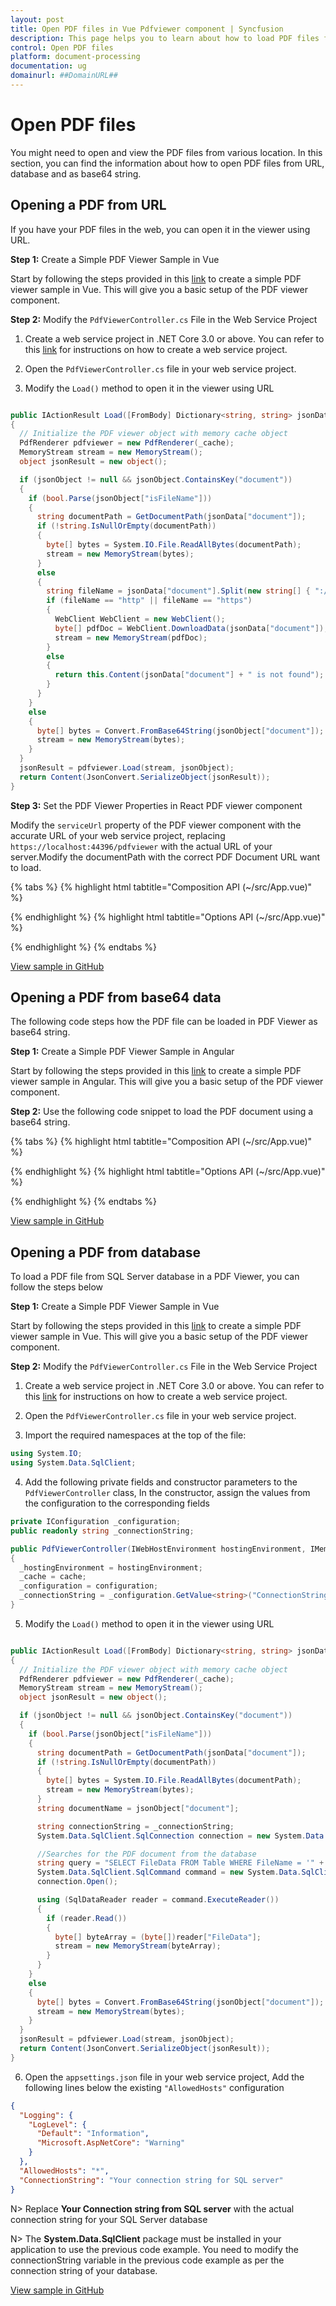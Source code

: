 ```yaml
---
layout: post
title: Open PDF files in Vue Pdfviewer component | Syncfusion
description: This page helps you to learn about how to load PDF files from various locations in Syncfusion Vue Pdfviewer component of Syncfusion Essential JS 2 and more.
control: Open PDF files
platform: document-processing
documentation: ug
domainurl: ##DomainURL##
---
```


# Open PDF files

You might need to open and view the PDF files from various location. In this section, you can find the information about how to open PDF files from URL, database and as base64 string.

## Opening a PDF from URL

If you have your PDF files in the web, you can open it in the viewer using URL.

**Step 1:** Create a Simple PDF Viewer Sample in Vue

Start by following the steps provided in this [link](https://ej2.syncfusion.com/vue/documentation/pdfviewer/getting-started) to create a simple PDF viewer sample in Vue. This will give you a basic setup of the PDF viewer component.

**Step 2:** Modify the `PdfViewerController.cs` File in the Web Service Project

1. Create a web service project in .NET Core 3.0 or above. You can refer to this [link](https://www.syncfusion.com/kb/11063/how-to-create-pdf-viewer-web-service-in-net-core-3-0-and-above) for instructions on how to create a web service project.

2. Open the `PdfViewerController.cs` file in your web service project.

3. Modify the `Load()` method to open it in the viewer using URL

```csharp

public IActionResult Load([FromBody] Dictionary<string, string> jsonData)
{
  // Initialize the PDF viewer object with memory cache object
  PdfRenderer pdfviewer = new PdfRenderer(_cache);
  MemoryStream stream = new MemoryStream();
  object jsonResult = new object();

  if (jsonObject != null && jsonObject.ContainsKey("document"))
  {
    if (bool.Parse(jsonObject["isFileName"]))
    {
      string documentPath = GetDocumentPath(jsonData["document"]);
      if (!string.IsNullOrEmpty(documentPath))
      {
        byte[] bytes = System.IO.File.ReadAllBytes(documentPath);
        stream = new MemoryStream(bytes);
      }
      else
      {
        string fileName = jsonData["document"].Split(new string[] { "://" }, StringSplitOptions.None)[0];
        if (fileName == "http" || fileName == "https")
        {
          WebClient WebClient = new WebClient();
          byte[] pdfDoc = WebClient.DownloadData(jsonData["document"]);
          stream = new MemoryStream(pdfDoc);
        }
        else
        {
          return this.Content(jsonData["document"] + " is not found");
        }
      }
    }
    else
    {
      byte[] bytes = Convert.FromBase64String(jsonObject["document"]);
      stream = new MemoryStream(bytes);
    }
  }
  jsonResult = pdfviewer.Load(stream, jsonObject);
  return Content(JsonConvert.SerializeObject(jsonResult));
}

```

**Step 3:**  Set the PDF Viewer Properties in React PDF viewer component

Modify the `serviceUrl` property of the PDF viewer component with the accurate URL of your web service project, replacing `https://localhost:44396/pdfviewer` with the actual URL of your server.Modify the documentPath with the correct PDF Document URL want to load.

{% tabs %}
{% highlight html tabtitle="Composition API (~/src/App.vue)" %}

<template>
  <div id="app">
    <ejs-pdfviewer id="pdfViewer" :serviceUrl="serviceUrl" :documentPath="documentPath">
    </ejs-pdfviewer>
  </div>
</template>

<script setup>
import { provide } from "vue";
import {
  PdfViewerComponent as EjsPdfviewer, Toolbar, Magnification, Navigation, LinkAnnotation, BookmarkView,
  ThumbnailView, Print, TextSelection, TextSearch, Annotation, FormFields, FormDesigner
} from '@syncfusion/ej2-vue-pdfviewer';

// Replace the "localhost:44396" with the actual URL of your server
const serviceUrl = "https://localhost:44396/pdfviewer";
// Replace  correct PDF Document URL want to load
const documentPath = "https://cdn.syncfusion.com/content/PDFViewer/flutter-succinctly.pdf";

provide('PdfViewer', [Toolbar, Magnification, Navigation, LinkAnnotation, BookmarkView, ThumbnailView,
  Print, TextSelection, TextSearch, Annotation, FormFields, FormDesigner]);

</script>

{% endhighlight %}
{% highlight html tabtitle="Options API (~/src/App.vue)" %}

<template>
  <div id="app">
    <ejs-pdfviewer id="pdfViewer" :serviceUrl="serviceUrl" :documentPath="documentPath">
    </ejs-pdfviewer>
  </div>
</template>

<script>
import {
  PdfViewerComponent, Toolbar, Magnification, Navigation, LinkAnnotation, BookmarkView,
  ThumbnailView, Print, TextSelection, TextSearch, Annotation, FormFields, FormDesigner
} from '@syncfusion/ej2-vue-pdfviewer';

export default {
  name: 'app',
  components: {
    'ejs-pdfviewer': PdfViewerComponent
  },
  data() {
    return {
      // Replace the "localhost:44396" with the actual URL of your server
      serviceUrl: "https://localhost:44396/pdfviewer",
      // Replace  correct PDF Document URL want to load
      documentPath: "https://cdn.syncfusion.com/content/PDFViewer/flutter-succinctly.pdf"
    };
  },
  provide: {
    PdfViewer: [Toolbar, Magnification, Navigation, LinkAnnotation, BookmarkView, ThumbnailView,
      Print, TextSelection, TextSearch, Annotation, FormFields, FormDesigner]
  }
}
</script>

{% endhighlight %}
{% endtabs %}

[View sample in GitHub](https://github.com/SyncfusionExamples/vue-pdf-viewer-examples/tree/master/Save%20and%20Load/Load%20PDF%20file%20from%20URL)

## Opening a PDF from base64 data

The following code steps how the PDF file can be loaded in PDF Viewer as base64 string.

**Step 1:** Create a Simple PDF Viewer Sample in Angular

Start by following the steps provided in this [link](https://ej2.syncfusion.com/angular/documentation/pdfviewer/getting-started) to create a simple PDF viewer sample in Angular. This will give you a basic setup of the PDF viewer component.

**Step 2:** Use the following code snippet to load the PDF document using a base64 string.

{% tabs %}
{% highlight html tabtitle="Composition API (~/src/App.vue)" %}

<template>
  <div id="app">
    <button v-on:click="load">LoadDocumentFromBase64</button>
    <ejs-pdfviewer id="pdfViewer" ref="pdfviewer" :serviceUrl="serviceUrl" :documentPath="documentPath">
    </ejs-pdfviewer>
  </div>
</template>

<script setup>
import { provide, ref } from "vue";
import {
  PdfViewerComponent as EjsPdfviewer, Toolbar, Magnification, Navigation, LinkAnnotation, BookmarkView,
  ThumbnailView, Print, TextSelection, TextSearch, Annotation, FormFields, FormDesigner
} from '@syncfusion/ej2-vue-pdfviewer';

const pdfviewer = ref(null);
// Replace the "localhost:44396" with the actual URL of your server
const serviceUrl = "https://localhost:44396/pdfviewer";

provide('PdfViewer', [Toolbar, Magnification, Navigation, LinkAnnotation, BookmarkView, ThumbnailView,
  Print, TextSelection, TextSearch, Annotation, FormFields, FormDesigner]);

// Event triggers on the Export FDF button click.
const load = function () {
  pdfviewer.value.ej2Instances.load('data:application/pdf;base64,' + AddBase64String, null);
}

</script>

{% endhighlight %}
{% highlight html tabtitle="Options API (~/src/App.vue)" %}

<template>
  <div id="app">
    <button v-on:click="load">LoadDocumentFromBase64</button>
    <ejs-pdfviewer id="pdfViewer" ref="pdfviewer" :serviceUrl="serviceUrl" :documentPath="documentPath">
    </ejs-pdfviewer>
  </div>
</template>

<script>
import {
  PdfViewerComponent, Toolbar, Magnification, Navigation, LinkAnnotation, BookmarkView,
  ThumbnailView, Print, TextSelection, TextSearch, Annotation, FormFields, FormDesigner
} from '@syncfusion/ej2-vue-pdfviewer';

export default {
  name: 'App',
  components: {
    'ejs-pdfviewer': PdfViewerComponent
  },
  data() {
    return {
      // Replace the "localhost:44396" with the actual URL of your server
      serviceUrl: "https://localhost:44396/pdfviewer"
    }
  },
  methods: {
    // Event triggers on the Export PDF button click.
    load: function () {
      pdfviewer.value.ej2Instances.load('data:application/pdf;base64,' + AddBase64String, null);
    }
  },
  provide: {
    PdfViewer: [Toolbar, Magnification, Navigation, LinkAnnotation, BookmarkView, ThumbnailView,
      Print, TextSelection, TextSearch, Annotation, FormFields, FormDesigner]
  }
}

</script>

{% endhighlight %}
{% endtabs %}

[View sample in GitHub](https://github.com/SyncfusionExamples/vue-pdf-viewer-examples/tree/master/Save%20and%20Load/Load%20PDF%20file%20from%20base64%20string)

## Opening a PDF from database

To load a PDF file from SQL Server database in a PDF Viewer, you can follow the steps below

**Step 1:** Create a Simple PDF Viewer Sample in Vue

Start by following the steps provided in this [link](https://ej2.syncfusion.com/vue/documentation/pdfviewer/getting-started) to create a simple PDF viewer sample in Vue. This will give you a basic setup of the PDF viewer component.

**Step 2:** Modify the `PdfViewerController.cs` File in the Web Service Project

1. Create a web service project in .NET Core 3.0 or above. You can refer to this [link](https://www.syncfusion.com/kb/11063/how-to-create-pdf-viewer-web-service-in-net-core-3-0-and-above) for instructions on how to create a web service project.

2. Open the `PdfViewerController.cs` file in your web service project.

3. Import the required namespaces at the top of the file:

```csharp
using System.IO;
using System.Data.SqlClient;
```

4. Add the following private fields and constructor parameters to the `PdfViewerController` class, In the constructor, assign the values from the configuration to the corresponding fields

```csharp
private IConfiguration _configuration;
public readonly string _connectionString;

public PdfViewerController(IWebHostEnvironment hostingEnvironment, IMemoryCache cache, IConfiguration configuration)
{
  _hostingEnvironment = hostingEnvironment;
  _cache = cache;
  _configuration = configuration;
  _connectionString = _configuration.GetValue<string>("ConnectionString");
}
```

5. Modify the `Load()` method to open it in the viewer using URL

```csharp

public IActionResult Load([FromBody] Dictionary<string, string> jsonData)
{
  // Initialize the PDF viewer object with memory cache object
  PdfRenderer pdfviewer = new PdfRenderer(_cache);
  MemoryStream stream = new MemoryStream();
  object jsonResult = new object();

  if (jsonObject != null && jsonObject.ContainsKey("document"))
  {
    if (bool.Parse(jsonObject["isFileName"]))
    {
      string documentPath = GetDocumentPath(jsonData["document"]);
      if (!string.IsNullOrEmpty(documentPath))
      {
        byte[] bytes = System.IO.File.ReadAllBytes(documentPath);
        stream = new MemoryStream(bytes);
      }
      string documentName = jsonObject["document"];

      string connectionString = _connectionString;
      System.Data.SqlClient.SqlConnection connection = new System.Data.SqlClient.SqlConnection(connectionString);

      //Searches for the PDF document from the database
      string query = "SELECT FileData FROM Table WHERE FileName = '" + documentName + "'";
      System.Data.SqlClient.SqlCommand command = new System.Data.SqlClient.SqlCommand(query, connection);
      connection.Open();

      using (SqlDataReader reader = command.ExecuteReader())
      {
        if (reader.Read())
        {
          byte[] byteArray = (byte[])reader["FileData"];
          stream = new MemoryStream(byteArray);
        }
      }
    }
    else
    {
      byte[] bytes = Convert.FromBase64String(jsonObject["document"]);
      stream = new MemoryStream(bytes);
    }
  }
  jsonResult = pdfviewer.Load(stream, jsonObject);
  return Content(JsonConvert.SerializeObject(jsonResult));
}

```

6. Open the `appsettings.json` file in your web service project, Add the following lines below the existing `"AllowedHosts"` configuration

```json
{
  "Logging": {
    "LogLevel": {
      "Default": "Information",
      "Microsoft.AspNetCore": "Warning"
    }
  },
  "AllowedHosts": "*",
  "ConnectionString": "Your connection string for SQL server"
}
```

N> Replace **Your Connection string from SQL server** with the actual connection string for your SQL Server database

N> The **System.Data.SqlClient** package must be installed in your application to use the previous code example. You need to modify the connectionString variable in the previous code example as per the connection string of your database.

[View sample in GitHub](https://github.com/SyncfusionExamples/open-save-pdf-documents-in-database)